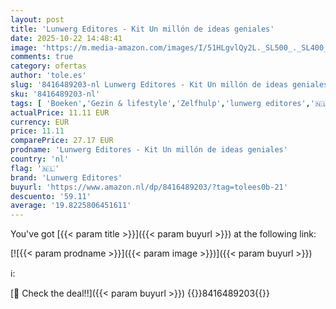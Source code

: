 ```yaml
---
layout: post
title: 'Lunwerg Editores - Kit Un millón de ideas geniales'
date: 2025-10-22 14:48:41
image: 'https://m.media-amazon.com/images/I/51HLgvlQy2L._SL500_._SL400_.jpg'
comments: true
category: ofertas
author: 'tole.es'
slug: '8416489203-nl Lunwerg Editores - Kit Un millón de ideas geniales'
sku: '8416489203-nl'
tags: [ 'Boeken','Gezin & lifestyle','Zelfhulp','lunwerg editores','🇳🇱', ]
actualPrice: 11.11 EUR
currency: EUR
price: 11.11
comparePrice: 27.17 EUR
prodname: 'Lunwerg Editores - Kit Un millón de ideas geniales'
country: 'nl'
flag: '🇳🇱'
brand: 'Lunwerg Editores'
buyurl: 'https://www.amazon.nl/dp/8416489203/?tag=tolees0b-21'
descuento: '59.11'
average: '19.8225806451611'
---
```


You've got [{{< param title >}}]({{< param buyurl >}}) at the following link:

[![{{< param prodname >}}]({{< param image >}})]({{< param buyurl >}})

ℹ️:


[🛒 Check the deal!!]({{< param buyurl >}})
{{<world>}}8416489203{{</world>}}
